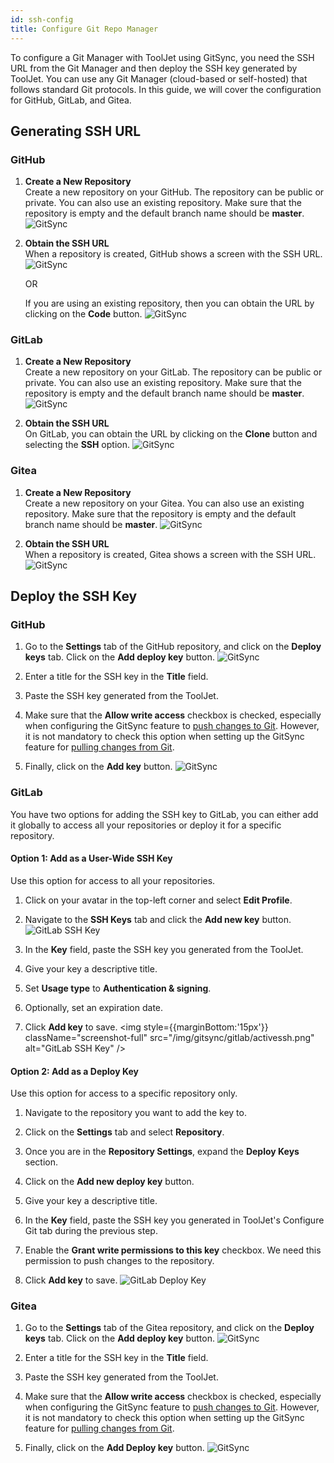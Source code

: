 ```yaml
---
id: ssh-config
title: Configure Git Repo Manager
---
```


To configure a Git Manager with ToolJet using GitSync, you need the SSH URL from the Git Manager and then deploy the SSH key generated by ToolJet. You can use any Git Manager (cloud-based or self-hosted) that follows standard Git protocols. In this guide, we will cover the configuration for GitHub, GitLab, and Gitea.

## Generating SSH URL

### GitHub

1. **Create a New Repository** <br/>
    Create a new repository on your GitHub. The repository can be public or private. You can also use an existing repository. Make sure that the repository is empty and the default branch name should be **master**.
    <img className="screenshot-full img-l" src="/img/development-lifecycle/gitsync/config/new-repo.png" alt="GitSync" />

2. **Obtain the SSH URL** <br/>
    When a repository is created, GitHub shows a screen with the SSH URL.
    <img className="screenshot-full" src="/img/development-lifecycle/gitsync/config/ssh.png" alt="GitSync" />

    OR
    
    If you are using an existing repository, then you can obtain the URL by clicking on the **Code** button.
    <img className="screenshot-full" src="/img/development-lifecycle/gitsync/config/ssh-code.png" alt="GitSync" />

### GitLab

1. **Create a New Repository** <br/>
    Create a new repository on your GitLab. The repository can be public or private. You can also use an existing repository. Make sure that the repository is empty and the default branch name should be **master**.
    <img className="screenshot-full" src="/img/gitsync/gitlab/repo.png" alt="GitSync" />

2. **Obtain the SSH URL** <br/>
    On GitLab, you can obtain the URL by clicking on the **Clone** button and selecting the **SSH** option.
    <img className="screenshot-full" src="/img/gitsync/gitlab/gitlabssh.png" alt="GitSync" />

### Gitea

1. **Create a New Repository** <br/>
    Create a new repository on your Gitea. You can also use an existing repository. Make sure that the repository is empty and the default branch name should be **master**.
    <img className="screenshot-full" src="/img/gitsync/gitea/new-repo.png" alt="GitSync" />

2. **Obtain the SSH URL** <br/>
    When a repository is created, Gitea shows a screen with the SSH URL. 
    <img className="screenshot-full" src="/img/gitsync/gitea/ssh-url.png" alt="GitSync" />


## Deploy the SSH Key

### GitHub

1. Go to the **Settings** tab of the GitHub repository, and click on the **Deploy keys** tab. Click on the **Add deploy key** button. 
    <img className="screenshot-full" src="/img/development-lifecycle/gitsync/config/deploy-ssh.png" alt="GitSync" />

2. Enter a title for the SSH key in the **Title** field. 
        
3. Paste the SSH key generated from the ToolJet. 

4. Make sure that the **Allow write access** checkbox is checked, especially when configuring the GitSync feature to [push changes to Git](/docs/development-lifecycle/gitsync/push). However, it is not mandatory to check this option when setting up the GitSync feature for [pulling changes from Git](/docs/development-lifecycle/gitsync/pull).
        
5. Finally, click on the **Add key** button.
    <img className="screenshot-full" src="/img/development-lifecycle/gitsync/config/add-key.png" alt="GitSync" />

### GitLab

You have two options for adding the SSH key to GitLab, you can either add it globally to access all your repositories or deploy it for a specific repository.

#### Option 1: Add as a User-Wide SSH Key
        
Use this option for access to all your repositories.

1. Click on your avatar in the top-left corner and select **Edit Profile**.

2. Navigate to the **SSH Keys** tab and click the **Add new key** button.
    <img className="screenshot-full" src="/img/gitsync/gitlab/addingssh.png" alt="GitLab SSH Key" />

3. In the **Key** field, paste the SSH key you generated from the ToolJet.

4. Give your key a descriptive title.
        
5. Set **Usage type** to **Authentication & signing**.
        
6. Optionally, set an expiration date.
        
7. Click **Add key** to save.
    <img style={{marginBottom:'15px'}} className="screenshot-full" src="/img/gitsync/gitlab/activessh.png" alt="GitLab SSH Key" />

#### Option 2: Add as a Deploy Key 

Use this option for access to a specific repository only.

1. Navigate to the repository you want to add the key to.
        
2. Click on the **Settings** tab and select **Repository**.

3. Once you are in the **Repository Settings**, expand the **Deploy Keys** section.
        
4. Click on the **Add new deploy key** button.

5. Give your key a descriptive title.

6. In the **Key** field, paste the SSH key you generated in ToolJet's Configure Git tab during the previous step.

7. Enable the **Grant write permissions to this key** checkbox. We need this permission to push changes to the repository.

8. Click **Add key** to save.
    <img className="screenshot-full" src="/img/gitsync/gitlab/deploy-keys.png" alt="GitLab Deploy Key" />

### Gitea

1. Go to the **Settings** tab of the Gitea repository, and click on the **Deploy keys** tab. Click on the **Add deploy key** button. 
    <img className="screenshot-full" src="/img/gitsync/gitea/deploy-ssh.png" alt="GitSync" />

2. Enter a title for the SSH key in the **Title** field. 
        
3. Paste the SSH key generated from the ToolJet. 

4. Make sure that the **Allow write access** checkbox is checked, especially when configuring the GitSync feature to [push changes to Git](/docs/development-lifecycle/gitsync/push). However, it is not mandatory to check this option when setting up the GitSync feature for [pulling changes from Git](/docs/development-lifecycle/gitsync/pull).
        
5. Finally, click on the **Add Deploy key** button.
    <img className="screenshot-full" src="/img/gitsync/gitea/final.png" alt="GitSync" />
